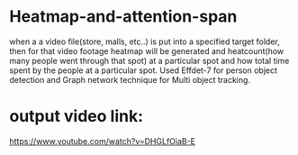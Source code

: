 # Heatmap-and-attention-span
when a a video file(store, malls, etc..) is put into a specified target folder, then for that video footage heatmap will be generated and heatcount(how many people went through that spot) at a particular spot and how total time spent by the people at a particular spot.    Used Effdet-7 for person object detection and Graph network technique for Multi object tracking.

# output  video link:  
https://www.youtube.com/watch?v=DHGLfOiaB-E
